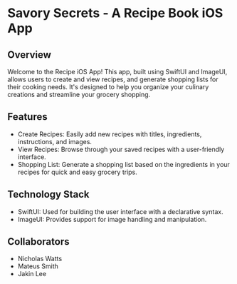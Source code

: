 # Savory Secrets - A Recipe Book iOS App
## Overview
Welcome to the Recipe iOS App! This app, built using SwiftUI and ImageUI, allows users to create and view recipes, and generate shopping lists for their cooking needs. It's designed to help you organize your culinary creations and streamline your grocery shopping.

## Features
- Create Recipes: Easily add new recipes with titles, ingredients, instructions, and images.
- View Recipes: Browse through your saved recipes with a user-friendly interface.
- Shopping List: Generate a shopping list based on the ingredients in your recipes for quick and easy grocery trips.

## Technology Stack
- SwiftUI: Used for building the user interface with a declarative syntax.
- ImageUI: Provides support for image handling and manipulation.

## Collaborators
- Nicholas Watts
- Mateus Smith
- Jakin Lee
